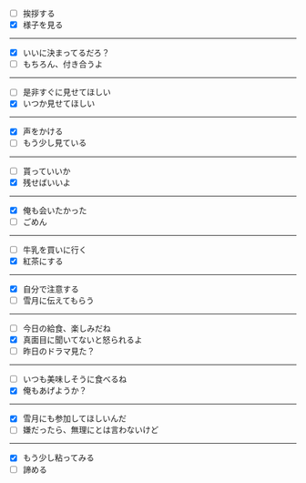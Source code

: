 - [ ] 挨拶する
- [x] 様子を見る

---

- [x] いいに決まってるだろ？
- [ ] もちろん、付き合うよ

---

- [ ] 是非すぐに見せてほしい
- [x] いつか見せてほしい

---

- [x] 声をかける
- [ ] もう少し見ている

---

- [ ] 貰っていいか
- [x] 残せばいいよ

---

- [x] 俺も会いたかった
- [ ] ごめん

---

- [ ] 牛乳を買いに行く
- [x] 紅茶にする

---

- [x] 自分で注意する
- [ ] 雪月に伝えてもらう

---

- [ ] 今日の給食、楽しみだね
- [x] 真面目に聞いてないと怒られるよ
- [ ] 昨日のドラマ見た？

---

- [ ] いつも美味しそうに食べるね
- [x] 俺もあげようか？

---

- [x] 雪月にも参加してほしいんだ
- [ ] 嫌だったら、無理にとは言わないけど

---

- [x] もう少し粘ってみる
- [ ] 諦める
